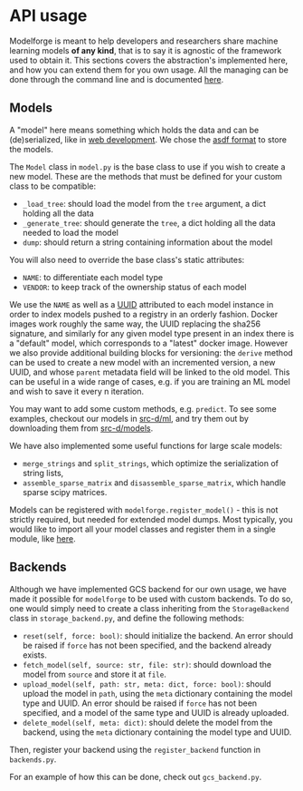 # API usage

Modelforge is meant to help developers and researchers share machine learning models 
**of any kind**, that is to say it is agnostic of the framework used to obtain it. This sections 
covers the abstraction's implemented here, and how you can extend them for you own usage. All the
managing can be done through the command line and is documented [here](cmdline.md).


## Models

A "model" here means something which holds the data and can be (de)serialized, like in
[web development](https://docs.djangoproject.com/en/2.0/topics/db/models/). We chose the
[asdf format](https://asdf.readthedocs.io/en/latest/) to store the models.

The `Model` class in `model.py` is the base class to use if you wish to create a new model. These
are the methods that must be defined for your custom class to be compatible:

- `_load_tree`: should load the model from the `tree` argument, a dict holding all the data
- `_generate_tree`: should generate the `tree`, a dict holding all the data needed to load the 
model
- `dump`: should return a string containing information about the model

You will also need to override the base class's static attributes: 

- `NAME`: to differentiate each model type
- `VENDOR`: to keep track of the ownership status of each model

We use the `NAME` as well as a [UUID](https://fr.wikipedia.org/wiki/Universal_Unique_Identifier) 
attributed to each model instance in order to index models pushed to a registry in an orderly 
fashion. Docker images work roughly the same way, the UUID replacing the sha256 signature, and 
similarly for any given model type present in an index there is a "default" model, which 
corresponds to a "latest" docker image. However we also provide additional building blocks for
versioning: the `derive` method can be used to create a new model with an incremented version, a
new UUID, and whose `parent` metadata field will be linked to the old model. This can be useful in
a wide range of cases, e.g. if you are training an ML model and wish to save it every n iteration.

You may want to add some custom methods, e.g. `predict`. To see some examples, checkout our models 
in [src-d/ml](https://github.com/src-d/ml/tree/master/sourced/ml/models), and try them out by 
downloading them from [src-d/models](https://github.com/src-d/models).

We have also implemented some useful functions for large scale models:
- `merge_strings` and `split_strings`, which optimize the serialization of string lists,
- `assemble_sparse_matrix` and `disassemble_sparse_matrix`, which handle sparse scipy matrices.


Models can be registered with `modelforge.register_model()` - this is not strictly required, but 
needed for extended model dumps. Most typically, you would like to import all your model classes 
and register them in a single module, like [here](https://github.com/src-d/ml/blob/master/sourced/ml/models/__init__.py).


## Backends 

Although we have implemented GCS backend for our own usage, we have made it possible for 
`modelforge` to be used with custom backends. To do so, one would simply need to create a class
inheriting from the `StorageBackend` class in `storage_backend.py`, and define the following 
methods:

- `reset(self, force: bool)`: should initialize the backend. An error should be raised if `force` 
has not been specified, and the backend already exists.
- `fetch_model(self, source: str, file: str)`: should download the model from `source` and store it
 at `file`.  
- `upload_model(self, path: str, meta: dict, force: bool)`: should upload the model in `path`, 
using the `meta` dictionary containing the model type and UUID. An error should be raised if 
`force` has not been specified, and a model of the same type and UUID is already uploaded. 
- `delete_model(self, meta: dict)`: should delete the model from the backend, using the `meta` 
dictionary containing the model type and UUID.

Then, register your backend using the `register_backend` function in `backends.py`. 

For an example of how this can be done, check out `gcs_backend.py`.
